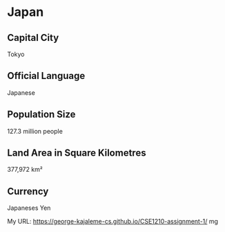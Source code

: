 # Japan

## Capital City

Tokyo

## Official Language
Japanese

## Population Size
127.3 million people

## Land Area in Square Kilometres
377,972 km² 


## Currency
Japaneses Yen




My URL: https://george-kajaleme-cs.github.io/CSE1210-assignment-1/
mg

